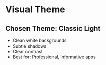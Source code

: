 # Visual Theme

## Chosen Theme: Classic Light

- Clean white backgrounds
- Subtle shadows
- Clear contrast
- Best for: Professional, informative apps
